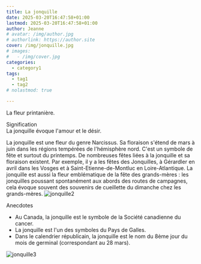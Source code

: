 ```yaml
---
title: La jonquille
date: 2025-03-20T16:47:58+01:00
lastmod: 2025-03-20T16:47:58+01:00
author: Jeanne
# avatar: /img/author.jpg
# authorlink: https://author.site
cover: /img/jonquille.jpg
# images:
#   - /img/cover.jpg
categories:
  - category1
tags:
  - tag1
  - tag2
# nolastmod: true

---
```


La fleur printanière.
<!--more-->
Signification  
La jonquille évoque l'amour et le désir.   

La jonquille est une fleur du genre Narcissus. Sa floraison s'étend de mars à juin dans les régions tempérées de l'hémisphère nord. C'est un symbole de fête et surtout du printemps. De nombreuses fêtes liées à la jonquille et sa floraison existent. Par exemple, il y a les fêtes des Jonquilles, à Gérardler en avril dans les Vosges et à Saint-Etienne-de-Montluc en Loire-Atlantique. La jonquille est aussi la fleur emblématique de la fête des grands-mères : les jonquilles poussant spontanément aux abords des routes de campagnes, cela évoque souvent des souvenirs de cueillette du dimanche chez les grands-mères. 
![jonquille2](/les_fleurs/img/jonquille2.jpg)

Anecdotes  
- Au Canada, la jonquille est le symbole de la Société canadienne du cancer.
- La jonquille est l'un des symboles du Pays de Galles. 
- Dans le calendrier républicain, la jonquille est le nom du 8ème jour du mois de germinal (correspondant au 28 mars).

![jonquille3](/les_fleurs/img/jonquille3.jpg)
